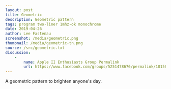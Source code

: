 ```yaml
---
layout: post
title: Geometric
description: Geometric pattern
tags: program two-liner 1mhz-ok monochrome
date: 2019-04-26
author: Lee Fastenau
screenshot: /media/geometric.png
thumbnail: /media/geometric-tn.png
source: /src/geometric.txt
discussion:
    -
        name: Apple II Enthusiasts Group Permalink
        url: https://www.facebook.com/groups/5251478676/permalink/10158507900298677/
---
```


A geometric pattern to brighten anyone's day.